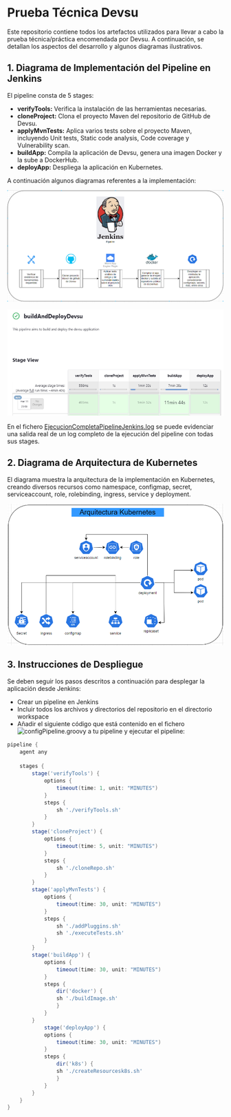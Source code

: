 # Prueba Técnica Devsu

Este repositorio contiene todos los artefactos utilizados para llevar a cabo la prueba técnica/práctica encomendada por Devsu. A continuación, se detallan los aspectos del desarrollo y algunos diagramas ilustrativos.

## 1. Diagrama de Implementación del Pipeline en Jenkins

El pipeline consta de 5 stages:

- **verifyTools:** Verifica la instalación de las herramientas necesarias.
- **cloneProject:** Clona el proyecto Maven del repositorio de GitHub de Devsu.
- **applyMvnTests:** Aplica varios tests sobre el proyecto Maven, incluyendo Unit tests, Static code analysis, Code coverage y Vulnerability scan.
- **buildApp:** Compila la aplicación de Devsu, genera una imagen Docker y la sube a DockerHub.
- **deployApp:** Despliega la aplicación en Kubernetes.

A continuación algunos diagramas referentes a la implementación:

![Diagrama del Pipeline en Jenkins](diagramaPipelineJenkins.png)

![Stages del Pipeline en Jenkins](stagesPipelineJenkins.png)

En el fichero [EjecucionCompletaPipelineJenkins.log](EjecucionCompletaPipelineJenkins.log) se puede evidenciar una salida real de un log completo de la ejecución del pipeline con todas sus stages.

## 2. Diagrama de Arquitectura de Kubernetes

El diagrama muestra la arquitectura de la implementación en Kubernetes, creando diversos recursos como namespace, configmap, secret, serviceaccount, role, rolebinding, ingress, service y deployment.

![Diagrama de Arquitectura de Kubernetes](ArquitecturaKubernetes.png)

## 3. Instrucciones de Despliegue

Se deben seguir los pasos descritos a continuación para desplegar la aplicación desde Jenkins:

- Crear un pipeline en Jenkins
- Incluir todos los archivos y directorios del repositorio en el directorio workspace
- Añadir el siguiente código que está contenido en el fichero ![configPipeline.groovy](configPipeline.groovy) a tu pipeline y ejecutar el pipeline:

```groovy
pipeline {
    agent any

    stages {
        stage('verifyTools') {
            options {
                timeout(time: 1, unit: "MINUTES")
            }
            steps {
                sh './verifyTools.sh'
            }
        }
        stage('cloneProject') {
            options {
                timeout(time: 5, unit: "MINUTES")
            }
            steps {
                sh './cloneRepo.sh'
            }
        }
        stage('applyMvnTests') {
            options {
                timeout(time: 30, unit: "MINUTES")
            }
            steps {
                sh './addPluggins.sh'
                sh './executeTests.sh'
            }
        }
        stage('buildApp') {
            options {
                timeout(time: 30, unit: "MINUTES")
            }
            steps {
                dir('docker') {
                sh './buildImage.sh'
                }
            }
        }
            stage('deployApp') {
            options {
                timeout(time: 30, unit: "MINUTES")
            }
            steps {
                dir('k8s') {
                sh './createResourcesk8s.sh'
                }
            }
        }
    }
}
